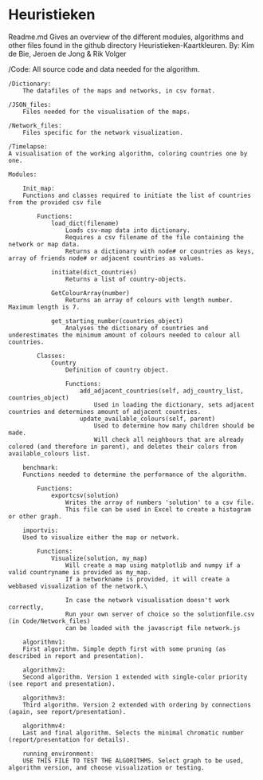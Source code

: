 # Heuristieken

Readme.md
Gives an overview of the different modules, algorithms and other files found in the github directory Heuristieken-Kaartkleuren.
By: Kim de Bie, Jeroen de Jong & Rik Volger

/Code:
All source code and data needed for the algorithm.

	/Dictionary:
		The datafiles of the maps and networks, in csv format.

	/JSON_files:
		Files needed for the visualisation of the maps.

	/Network_files:
		Files specific for the network visualization.

	/Timelapse:
	A visualisation of the working algorithm, coloring countries one by one.

	Modules:

		Init_map:
		Functions and classes required to initiate the list of countries from the provided csv file

			Functions:
				load_dict(filename)
					Loads csv-map data into dictionary.
					Requires a csv filename of the file containing the network or map data.
					Returns a dictionary with node# or countries as keys, array of friends node# or adjacent countries as values.

				initiate(dict_countries)
					Returns a list of country-objects.

				GetColourArray(number)
					Returns an array of colours with length number. Maximum length is 7.

				get_starting_number(countries_object)
					Analyses the dictionary of countries and underestimates the minimum amount of colours needed to colour all countries.

			Classes:
				Country
					Definition of country object.

					Functions:
						add_adjacent_countries(self, adj_country_list, countries_object)
							Used in loading the dictionary, sets adjacent countries and determines amount of adjacent countries.
						update_available_colours(self, parent)
							Used to determine how many children should be made.
							Will check all neighbours that are already colored (and therefore in parent), and deletes their colors from available_colours list.

		benchmark:
		Functions needed to determine the performance of the algorithm.

			Functions:
				exportcsv(solution)
					Writes the array of numbers 'solution' to a csv file.
					This file can be used in Excel to create a histogram or other graph.

		importvis:
		Used to visualize either the map or network.

			Functions:
				Visualize(solution, my_map)
					Will create a map using matplotlib and numpy if a valid countryname is provided as my_map.
					If a networkname is provided, it will create a webbased visualization of the network.\

					In case the network visualisation doesn't work correctly,
					Run your own server of choice so the solutionfile.csv (in Code/Network_files)
					can be loaded with the javascript file network.js

		algorithmv1:
		First algorithm. Simple depth first with some pruning (as described in report and presentation).

		algorithmv2:
		Second algorithm. Version 1 extended with single-color priority (see report and presentation).

		algorithmv3:
		Third algorithm. Version 2 extended with ordering by connections (again, see report/presentation).

		algorithmv4:
		Last and final algorithm. Selects the minimal chromatic number (report/presentation for details).

		running_environment:
		USE THIS FILE TO TEST THE ALGORITHMS. Select graph to be used, algorithm version, and choose visualization or testing.
